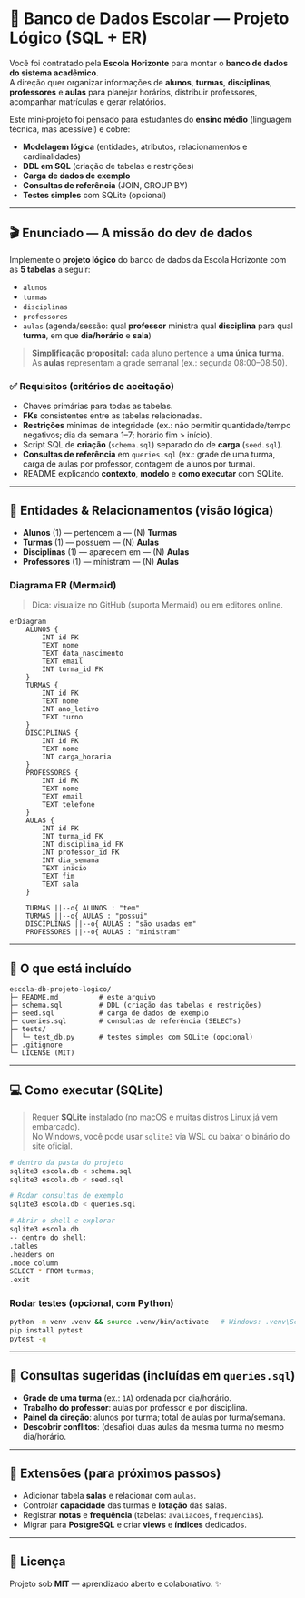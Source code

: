 # 🏫 Banco de Dados Escolar — Projeto Lógico (SQL + ER)

Você foi contratado pela **Escola Horizonte** para montar o **banco de dados do sistema acadêmico**.  
A direção quer organizar informações de **alunos**, **turmas**, **disciplinas**, **professores** e **aulas** para planejar horários, distribuir professores, acompanhar matrículas e gerar relatórios.

Este mini‑projeto foi pensado para estudantes do **ensino médio** (linguagem técnica, mas acessível) e cobre:
- **Modelagem lógica** (entidades, atributos, relacionamentos e cardinalidades)
- **DDL em SQL** (criação de tabelas e restrições)
- **Carga de dados de exemplo**
- **Consultas de referência** (JOIN, GROUP BY)
- **Testes simples** com SQLite (opcional)

---

## 🎬 Enunciado — A missão do dev de dados
Implemente o **projeto lógico** do banco de dados da Escola Horizonte com as **5 tabelas** a seguir:

- `alunos`
- `turmas`
- `disciplinas`
- `professores`
- `aulas` (agenda/sessão: qual **professor** ministra qual **disciplina** para qual **turma**, em que **dia/horário** e **sala**)

> **Simplificação proposital:** cada aluno pertence a **uma única turma**. As **aulas** representam a grade semanal (ex.: segunda 08:00–08:50).

### ✅ Requisitos (critérios de aceitação)
- Chaves primárias para todas as tabelas.
- **FKs** consistentes entre as tabelas relacionadas.
- **Restrições** mínimas de integridade (ex.: não permitir quantidade/tempo negativos; dia da semana 1–7; horário fim > início).
- Script SQL de **criação** (`schema.sql`) separado do de **carga** (`seed.sql`).
- **Consultas de referência** em `queries.sql` (ex.: grade de uma turma, carga de aulas por professor, contagem de alunos por turma).
- README explicando **contexto**, **modelo** e **como executar** com SQLite.

---

## 🧠 Entidades & Relacionamentos (visão lógica)
- **Alunos** (1) — pertencem a — (N) **Turmas**  
- **Turmas** (1) — possuem — (N) **Aulas**  
- **Disciplinas** (1) — aparecem em — (N) **Aulas**  
- **Professores** (1) — ministram — (N) **Aulas**

### Diagrama ER (Mermaid)
> Dica: visualize no GitHub (suporta Mermaid) ou em editores online.

```mermaid
erDiagram
    ALUNOS {
        INT id PK
        TEXT nome
        TEXT data_nascimento
        TEXT email
        INT turma_id FK
    }
    TURMAS {
        INT id PK
        TEXT nome
        INT ano_letivo
        TEXT turno
    }
    DISCIPLINAS {
        INT id PK
        TEXT nome
        INT carga_horaria
    }
    PROFESSORES {
        INT id PK
        TEXT nome
        TEXT email
        TEXT telefone
    }
    AULAS {
        INT id PK
        INT turma_id FK
        INT disciplina_id FK
        INT professor_id FK
        INT dia_semana
        TEXT inicio
        TEXT fim
        TEXT sala
    }

    TURMAS ||--o{ ALUNOS : "tem"
    TURMAS ||--o{ AULAS : "possui"
    DISCIPLINAS ||--o{ AULAS : "são usadas em"
    PROFESSORES ||--o{ AULAS : "ministram"
```

---

## 📁 O que está incluído
```
escola-db-projeto-logico/
├─ README.md          # este arquivo
├─ schema.sql         # DDL (criação das tabelas e restrições)
├─ seed.sql           # carga de dados de exemplo
├─ queries.sql        # consultas de referência (SELECTs)
├─ tests/
│  └─ test_db.py      # testes simples com SQLite (opcional)
├─ .gitignore
└─ LICENSE (MIT)
```

---

## 💻 Como executar (SQLite)
> Requer **SQLite** instalado (no macOS e muitas distros Linux já vem embarcado).  
> No Windows, você pode usar `sqlite3` via WSL ou baixar o binário do site oficial.

```bash
# dentro da pasta do projeto
sqlite3 escola.db < schema.sql
sqlite3 escola.db < seed.sql

# Rodar consultas de exemplo
sqlite3 escola.db < queries.sql

# Abrir o shell e explorar
sqlite3 escola.db
-- dentro do shell:
.tables
.headers on
.mode column
SELECT * FROM turmas;
.exit
```

### Rodar testes (opcional, com Python)
```bash
python -m venv .venv && source .venv/bin/activate   # Windows: .venv\Scripts\activate
pip install pytest
pytest -q
```

---

## 🧪 Consultas sugeridas (incluídas em `queries.sql`)
- **Grade de uma turma** (ex.: `1A`) ordenada por dia/horário.  
- **Trabalho do professor**: aulas por professor e por disciplina.  
- **Painel da direção**: alunos por turma; total de aulas por turma/semana.  
- **Descobrir conflitos**: (desafio) duas aulas da mesma turma no mesmo dia/horário.

---

## 🚀 Extensões (para próximos passos)
- Adicionar tabela **salas** e relacionar com `aulas`.  
- Controlar **capacidade** das turmas e **lotação** das salas.  
- Registrar **notas** e **frequência** (tabelas: `avaliacoes`, `frequencias`).  
- Migrar para **PostgreSQL** e criar **views** e **índices** dedicados.

---

## 📝 Licença
Projeto sob **MIT** — aprendizado aberto e colaborativo. ✨
